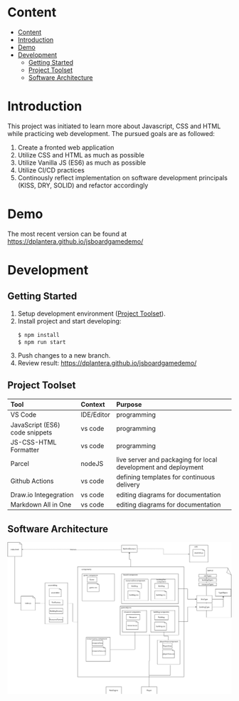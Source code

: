 # Content
- [Content](#content)
- [Introduction](#introduction)
- [Demo](#demo)
- [Development](#development)
  - [Getting Started](#getting-started)
  - [Project Toolset](#project-toolset)
  - [Software Architecture](#software-architecture)
# Introduction
This project was initiated to learn more about Javascript, CSS and HTML while practicing web development. 
The pursued goals are as followed:
1. Create a fronted web application
2. Utilize CSS and HTML as much as possible
3. Utilize Vanilla JS (ES6) as much as possible
4. Utilize CI/CD practices
5. Continously reflect implementation on software development principals (KISS, DRY, SOLID) and refactor accordingly

# Demo
The most recent version can be found at https://dplantera.github.io/jsboardgamedemo/

# Development
## Getting Started
1. Setup development environment ([Project Toolset](#project-toolset)).
2. Install project and start developing:
      ```nodejs
    $ npm install
    $ npm run start
    ```
3. Push changes to a new branch.
4. Review result: https://dplantera.github.io/jsboardgamedemo/

## Project Toolset
|Tool|Context|Purpose|
|:-|:-|:-|
|VS Code|IDE/Editor|programming|
|JavaScript (ES6) code snippets|vs code|programming|
|JS-CSS-HTML Formatter|vs code|programming|
|Parcel|nodeJS|live server and packaging for local development and deployment|
|Github Actions|vs code|defining templates for continuous delivery|
|Draw.io Integegration|vs code|editing diagrams for documentation|
|Markdown All in One|vs code|editing diagrams for documentation|

## Software Architecture
![image](./docs/diagrams/out/jsboardgame.png)
